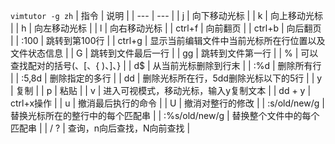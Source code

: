 `vimtutor -g zh`
|   指令  | 说明    |
| --- | --- |
|  j   |  向下移动光标   |
|  k |  向上移动光标 |
| h  |  向左移动光标 |
| l  |  向右移动光标 |
| ctrl+f  | 向前翻页  |
|  ctrl+b | 向后翻页  |
| :100  | 跳转到第100行  |
| ctrl+g  |  显示当前编辑文件中当前光标所在行位置以及文件状态信息 |
| G  |  跳转到文件最后一行 |
| gg  |  跳转到文件第一行 |
| %  | 可以查找配对的括号(、[、{ )、]、}  |
| d$  |  从当前光标删除到行末 |
| :%d  | 删除所有行  |
| :5,8d  | 删除指定的多行  |
| dd  | 删除光标所在行，5dd删除光标以下的5行  |
| y  |  复制 |
|  p | 粘贴  |
| v  |  进入可视模式，移动光标，输入y复制文本 |
| dd + y  |  ctrl+x操作 |
|  u | 撤消最后执行的命令  |
| U  | 撤消对整行的修改  |
| :s/old/new/g  | 替换光标所在的整行中的每个匹配串  |
| :%s/old/new/g  | 替换整个文件中的每个匹配串  |
| / ?  |  查询，n向后查找，N向前查找 |